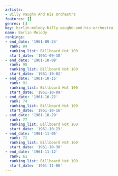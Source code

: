 ```yaml
---
artists:
- Billy Vaughn And His Orchestra
features: []
genres: []
key: berlin-melody-billy-vaughn-and-his-orchestra
name: Berlin Melody
rankings:
- end_date: '1961-09-24'
  rank: 94
  ranking_list: Billboard Hot 100
  start_date: '1961-09-18'
- end_date: '1961-10-08'
  rank: 98
  ranking_list: Billboard Hot 100
  start_date: '1961-10-02'
- end_date: '1961-10-15'
  rank: 91
  ranking_list: Billboard Hot 100
  start_date: '1961-10-09'
- end_date: '1961-10-22'
  rank: 74
  ranking_list: Billboard Hot 100
  start_date: '1961-10-16'
- end_date: '1961-10-29'
  rank: 77
  ranking_list: Billboard Hot 100
  start_date: '1961-10-23'
- end_date: '1961-11-05'
  rank: 72
  ranking_list: Billboard Hot 100
  start_date: '1961-10-30'
- end_date: '1961-11-12'
  rank: 61
  ranking_list: Billboard Hot 100
  start_date: '1961-11-06'
---
```


